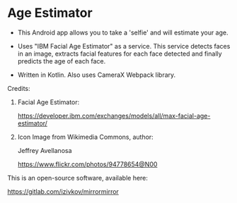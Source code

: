 # Age Estimator

- This Android app allows you to take a 'selfie' and will estimate your age.

- Uses "IBM Facial Age Estimator" as a service. This service detects faces in an image, extracts facial features for each face detected and finally predicts the age of each face.

- Written in Kotlin. Also uses CameraX Webpack library.

Credits:

1. Facial Age Estimator:

    https://developer.ibm.com/exchanges/models/all/max-facial-age-estimator/

2. Icon Image from Wikimedia Commons, author:

   Jeffrey Avellanosa

   https://www.flickr.com/photos/94778654@N00

This is an open-source software, available here:

   https://gitlab.com/izivkov/mirrormirror




